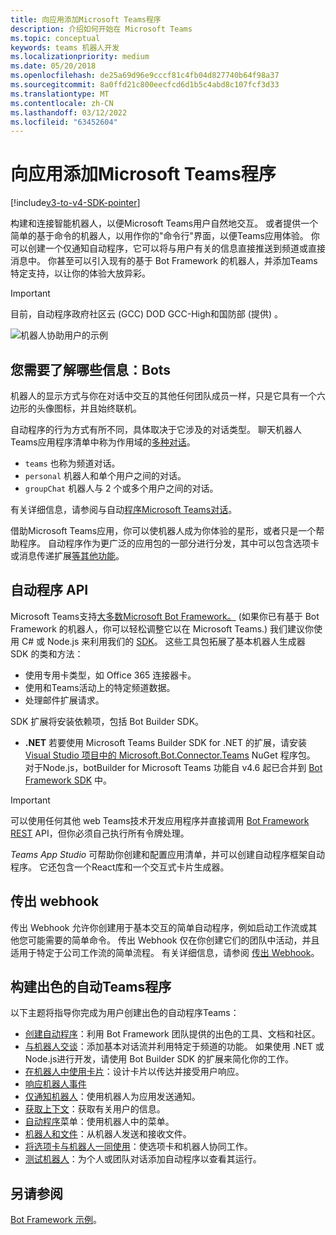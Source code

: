```yaml
---
title: 向应用添加Microsoft Teams程序
description: 介绍如何开始在 Microsoft Teams
ms.topic: conceptual
keywords: teams 机器人开发
ms.localizationpriority: medium
ms.date: 05/20/2018
ms.openlocfilehash: de25a69d96e9cccf81c4fb04d827740b64f98a37
ms.sourcegitcommit: 8a0ffd21c800eecfcd6d1b5c4abd8c107fcf3d33
ms.translationtype: MT
ms.contentlocale: zh-CN
ms.lasthandoff: 03/12/2022
ms.locfileid: "63452604"
---
```

# <a name="add-bots-to-microsoft-teams-apps"></a>向应用添加Microsoft Teams程序

[!include[v3-to-v4-SDK-pointer](~/includes/v3-to-v4-pointer-bots.md)]

构建和连接智能机器人，以便Microsoft Teams用户自然地交互。 或者提供一个简单的基于命令的机器人，以用作你的"命令行"界面，以便Teams应用体验。 你可以创建一个仅通知自动程序，它可以将与用户有关的信息直接推送到频道或直接消息中。 你甚至可以引入现有的基于 Bot Framework 的机器人，并添加Teams特定支持，以让你的体验大放异彩。

> [!IMPORTANT]
> 目前，自动程序政府社区云 (GCC) DOD GCC-High和国防部 (提供) 。

![机器人协助用户的示例](~/assets/images/bot_example.png)

## <a name="what-you-need-to-know-bots"></a>您需要了解哪些信息：Bots

机器人的显示方式与你在对话中交互的其他任何团队成员一样，只是它具有一个六边形的头像图标，并且始终联机。

自动程序的行为方式有所不同，具体取决于它涉及的对话类型。 聊天机器人Teams应用程序清单中称为作用域的[多种对话](~/resources/schema/manifest-schema.md)。

* `teams` 也称为频道对话。
* `personal` 机器人和单个用户之间的对话。
* `groupChat` 机器人与 2 个或多个用户之间的对话。

有关详细信息，请参阅与自动[程序Microsoft Teams对话](~/resources/bot-v3/bot-conversations/bots-conversations.md)。

借助Microsoft Teams应用，你可以使机器人成为你体验的星形，或者只是一个帮助程序。 自动程序作为更广泛的应用包的一部分进行分发，其中可以包含选项卡或消息传递扩展[等其他功能](~/messaging-extensions/what-are-messaging-extensions.md)。[](~/tabs/what-are-tabs.md)

## <a name="bot-apis"></a>自动程序 API

Microsoft Teams支持[大多数Microsoft Bot Framework。](https://dev.botframework.com/)  (如果你已有基于 Bot Framework 的机器人，你可以轻松调整它以在 Microsoft Teams.) 我们建议你使用 C# 或 Node.js 来利用我们的 [SDK](/microsoftteams/platform/#pivot=sdk-tools)。 这些工具包拓展了基本机器人生成器 SDK 的类和方法：

* 使用专用卡类型，如 Office 365 连接器卡。
* 使用和Teams活动上的特定频道数据。
* 处理邮件扩展请求。

SDK 扩展将安装依赖项，包括 Bot Builder SDK。

* **.NET** 若要使用 Microsoft Teams Builder SDK for .NET 的扩展，请安装 [Visual Studio 项目中的 Microsoft.Bot.Connector.Teams](https://www.nuget.org/packages/Microsoft.Bot.Connector.Teams) NuGet 程序包。 对于Node.js，botBuilder for Microsoft Teams 功能自 v4.6 起已合并到 [Bot Framework SDK](https://github.com/microsoft/botframework-sdk) 中。

> [!IMPORTANT]
> 可以使用任何其他 web Teams技术开发应用程序并直接调用 [Bot Framework REST](/bot-framework/rest-api/bot-framework-rest-overview) API，但你必须自己执行所有令牌处理。

*Teams App Studio* 可帮助你创建和配置应用清单，并可以创建自动程序框架自动程序。 它还包含一个React库和一个交互式卡片生成器。

## <a name="outgoing-webhooks"></a>传出 webhook

传出 Webhook 允许你创建用于基本交互的简单自动程序，例如启动工作流或其他您可能需要的简单命令。 传出 Webhook 仅在你创建它们的团队中活动，并且适用于特定于公司工作流的简单流程。 有关详细信息，请参阅 [传出 Webhook](~/webhooks-and-connectors/how-to/add-outgoing-webhook.md)。

## <a name="build-a-great-teams-bot"></a>构建出色的自动Teams程序

以下主题将指导你完成为用户创建出色的自动程序Teams：

* [创建自动程序](~/resources/bot-v3/bots-create.md)：利用 Bot Framework 团队提供的出色的工具、文档和社区。
* [与机器人交谈](~/resources/bot-v3/bot-conversations/bots-conversations.md)：添加基本对话流并利用特定于频道的功能。 如果使用 .NET 或 Node.js进行开发，请使用 Bot Builder SDK 的扩展来简化你的工作。
* [在机器人中使用卡片](~/resources/bot-v3/bots-cards.md)：设计卡片以传达并接受用户响应。
* [响应机器人事件](~/resources/bot-v3/bots-notifications.md)
* [仅通知机器人](~/resources/bot-v3/bots-notification-only.md)：使用机器人为应用发送通知。
* [获取上下文](~/resources/bot-v3/bots-context.md)：获取有关用户的信息。
* [自动程序](~/resources/bot-v3/bots-menus.md)菜单：使用机器人中的菜单。
* [机器人和文件](~/resources/bot-v3/bots-files.md)：从机器人发送和接收文件。
* [将选项卡与机器人一同使用](~/resources/bot-v3/bots-with-tabs.md)：使选项卡和机器人协同工作。
* [测试机器人](~/resources/bot-v3/bots-test.md)：为个人或团队对话添加自动程序以查看其运行。

## <a name="see-also"></a>另请参阅

[Bot Framework 示例](https://github.com/Microsoft/BotBuilder-Samples/blob/master/README.md)。
